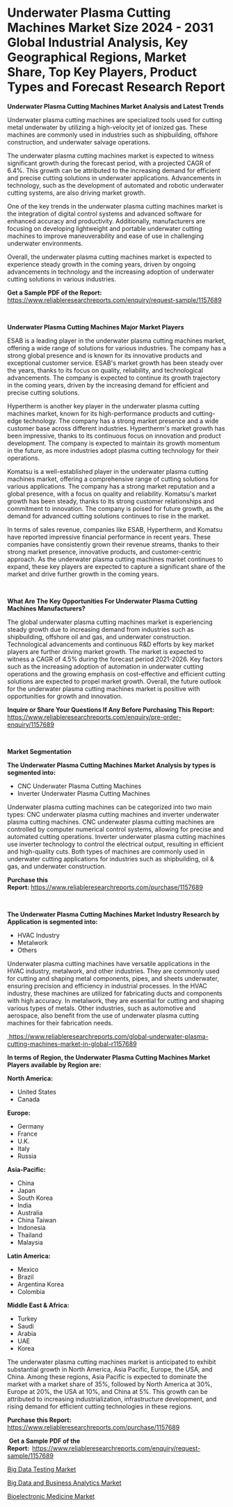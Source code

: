 <p><h1>Underwater Plasma Cutting Machines Market Size 2024 - 2031 Global Industrial Analysis, Key Geographical Regions, Market Share, Top Key Players, Product Types and Forecast Research Report</h1></p><p><strong>Underwater Plasma Cutting Machines Market Analysis and Latest Trends</strong></p>
<p><p>Underwater plasma cutting machines are specialized tools used for cutting metal underwater by utilizing a high-velocity jet of ionized gas. These machines are commonly used in industries such as shipbuilding, offshore construction, and underwater salvage operations.</p><p>The underwater plasma cutting machines market is expected to witness significant growth during the forecast period, with a projected CAGR of 6.4%. This growth can be attributed to the increasing demand for efficient and precise cutting solutions in underwater applications. Advancements in technology, such as the development of automated and robotic underwater cutting systems, are also driving market growth.</p><p>One of the key trends in the underwater plasma cutting machines market is the integration of digital control systems and advanced software for enhanced accuracy and productivity. Additionally, manufacturers are focusing on developing lightweight and portable underwater cutting machines to improve maneuverability and ease of use in challenging underwater environments.</p><p>Overall, the underwater plasma cutting machines market is expected to experience steady growth in the coming years, driven by ongoing advancements in technology and the increasing adoption of underwater cutting solutions in various industries.</p></p>
<p><strong>Get a Sample PDF of the Report:&nbsp;</strong> <a href="https://www.reliableresearchreports.com/enquiry/request-sample/1157689">https://www.reliableresearchreports.com/enquiry/request-sample/1157689</a></p>
<p>&nbsp;</p>
<p><strong>Underwater Plasma Cutting Machines Major Market Players</strong></p>
<p><p>ESAB is a leading player in the underwater plasma cutting machines market, offering a wide range of solutions for various industries. The company has a strong global presence and is known for its innovative products and exceptional customer service. ESAB's market growth has been steady over the years, thanks to its focus on quality, reliability, and technological advancements. The company is expected to continue its growth trajectory in the coming years, driven by the increasing demand for efficient and precise cutting solutions.</p><p>Hypertherm is another key player in the underwater plasma cutting machines market, known for its high-performance products and cutting-edge technology. The company has a strong market presence and a wide customer base across different industries. Hypertherm's market growth has been impressive, thanks to its continuous focus on innovation and product development. The company is expected to maintain its growth momentum in the future, as more industries adopt plasma cutting technology for their operations.</p><p>Komatsu is a well-established player in the underwater plasma cutting machines market, offering a comprehensive range of cutting solutions for various applications. The company has a strong market reputation and a global presence, with a focus on quality and reliability. Komatsu's market growth has been steady, thanks to its strong customer relationships and commitment to innovation. The company is poised for future growth, as the demand for advanced cutting solutions continues to rise in the market.</p><p>In terms of sales revenue, companies like ESAB, Hypertherm, and Komatsu have reported impressive financial performance in recent years. These companies have consistently grown their revenue streams, thanks to their strong market presence, innovative products, and customer-centric approach. As the underwater plasma cutting machines market continues to expand, these key players are expected to capture a significant share of the market and drive further growth in the coming years.</p></p>
<p>&nbsp;</p>
<p><strong>What Are The Key Opportunities For Underwater Plasma Cutting Machines Manufacturers?</strong></p>
<p><p>The global underwater plasma cutting machines market is experiencing steady growth due to increasing demand from industries such as shipbuilding, offshore oil and gas, and underwater construction. Technological advancements and continuous R&D efforts by key market players are further driving market growth. The market is expected to witness a CAGR of 4.5% during the forecast period 2021-2026. Key factors such as the increasing adoption of automation in underwater cutting operations and the growing emphasis on cost-effective and efficient cutting solutions are expected to propel market growth. Overall, the future outlook for the underwater plasma cutting machines market is positive with opportunities for growth and innovation.</p></p>
<p><strong>Inquire or Share Your Questions If Any Before Purchasing This Report:</strong> <a href="https://www.reliableresearchreports.com/enquiry/pre-order-enquiry/1157689">https://www.reliableresearchreports.com/enquiry/pre-order-enquiry/1157689</a></p>
<p>&nbsp;</p>
<p><strong>Market Segmentation</strong></p>
<p><strong>The Underwater Plasma Cutting Machines Market Analysis by types is segmented into:</strong></p>
<p><ul><li>CNC Underwater Plasma Cutting Machines</li><li>Inverter Underwater Plasma Cutting Machines</li></ul></p>
<p><p>Underwater plasma cutting machines can be categorized into two main types: CNC underwater plasma cutting machines and inverter underwater plasma cutting machines. CNC underwater plasma cutting machines are controlled by computer numerical control systems, allowing for precise and automated cutting operations. Inverter underwater plasma cutting machines use inverter technology to control the electrical output, resulting in efficient and high-quality cuts. Both types of machines are commonly used in underwater cutting applications for industries such as shipbuilding, oil & gas, and underwater construction.</p></p>
<p><strong>Purchase this Report:&nbsp;</strong><a href="https://www.reliableresearchreports.com/purchase/1157689">https://www.reliableresearchreports.com/purchase/1157689</a></p>
<p>&nbsp;</p>
<p><strong>The Underwater Plasma Cutting Machines Market Industry Research by Application is segmented into:</strong></p>
<p><ul><li>HVAC Industry</li><li>Metalwork</li><li>Others</li></ul></p>
<p><p>Underwater plasma cutting machines have versatile applications in the HVAC industry, metalwork, and other industries. They are commonly used for cutting and shaping metal components, pipes, and sheets underwater, ensuring precision and efficiency in industrial processes. In the HVAC industry, these machines are utilized for fabricating ducts and components with high accuracy. In metalwork, they are essential for cutting and shaping various types of metals. Other industries, such as automotive and aerospace, also benefit from the use of underwater plasma cutting machines for their fabrication needs.</p></p>
<p><a href="https://www.reliableresearchreports.com/global-underwater-plasma-cutting-machines-market-in-global-r1157689">&nbsp;https://www.reliableresearchreports.com/global-underwater-plasma-cutting-machines-market-in-global-r1157689</a></p>
<p><strong>In terms of Region, the Underwater Plasma Cutting Machines Market Players available by Region are:</strong></p>
<p>
    <p> <strong> North America: </strong>
        <ul>
            <li>United States</li>
            <li>Canada</li>
        </ul>
        </p> 
    <p> <strong> Europe: </strong>
        <ul>
            <li>Germany</li>
            <li>France</li>
            <li>U.K.</li>
            <li>Italy</li>
            <li>Russia</li>
        </ul>
        </p> 
    <p> <strong> Asia-Pacific: </strong>
        <ul>
            <li>China</li>
            <li>Japan</li>
            <li>South Korea</li>
            <li>India</li>
            <li>Australia</li>
            <li>China Taiwan</li>
            <li>Indonesia</li>
            <li>Thailand</li>
            <li>Malaysia</li>
        </ul>
        </p> 
    <p> <strong> Latin America: </strong>
        <ul>
            <li>Mexico</li>
            <li>Brazil</li>
            <li>Argentina Korea</li>
            <li>Colombia</li>
        </ul>
        </p> 
    <p> <strong> Middle East & Africa: </strong>
        <ul>
            <li>Turkey</li>
            <li>Saudi</li>
            <li>Arabia</li>
            <li>UAE</li>
            <li>Korea</li>
        </ul>
    </p>
    </p>
<p><p>The underwater plasma cutting machines market is anticipated to exhibit substantial growth in North America, Asia Pacific, Europe, the USA, and China. Among these regions, Asia Pacific is expected to dominate the market with a market share of 35%, followed by North America at 30%, Europe at 20%, the USA at 10%, and China at 5%. This growth can be attributed to increasing industrialization, infrastructure development, and rising demand for efficient cutting technologies in these regions.</p></p>
<p><strong>Purchase this Report: </strong><a href="https://www.reliableresearchreports.com/purchase/1157689">https://www.reliableresearchreports.com/purchase/1157689</a></p>
<p>&nbsp;<strong>Get a Sample PDF of the Report:&nbsp;&nbsp;</strong><a href="https://www.reliableresearchreports.com/enquiry/request-sample/1157689">https://www.reliableresearchreports.com/enquiry/request-sample/1157689</a></p>
<p><strong></strong></p>
<p><p><a href="https://fuschia-pecorino-a6d.notion.site/Big-Data-Testing-Market-The-Key-To-Successful-Business-Strategy-Forecast-Till-2031-9c0e27c7f16e4050b33e1f2b532d108e">Big Data Testing Market</a></p><p><a href="https://florentine-yuzu-f42.notion.site/Big-Data-and-Business-Analytics-Market-Competitive-Analysis-Market-Trends-and-Forecast-to-2031-730f3776c25949278a33620e52d76240">Big Data and Business Analytics Market</a></p><p><a href="https://changeable-paste-463.notion.site/Bioelectronic-Medicine-Market-Analysis-and-Sze-Forecasted-for-period-from-2024-to-2031-51522a102c234a19ae9d37e0ef32dd08">Bioelectronic Medicine Market</a></p></p>